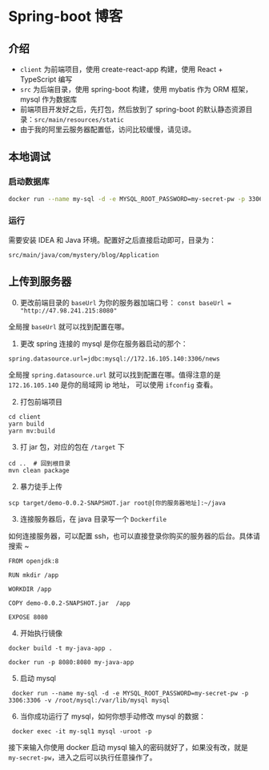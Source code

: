 # Spring-boot 博客

## 介绍

- `client` 为前端项目，使用 create-react-app 构建，使用 React + TypeScript 编写
- `src` 为后端目录，使用 spring-boot 构建，使用 mybatis 作为 ORM 框架，mysql 作为数据库
- 前端项目开发好之后，先打包，然后放到了 spring-boot 的默认静态资源目录：`src/main/resources/static`
- 由于我的阿里云服务器配置低，访问比较缓慢，请见谅。

## 本地调试 

### 启动数据库

```bash
docker run --name my-sql -d -e MYSQL_ROOT_PASSWORD=my-secret-pw -p 3306:3306 -v [你自己的路径]:/var/lib/mysql mysql
```

### 运行

需要安装 IDEA 和 Java 环境。配置好之后直接启动即可，目录为：

```
src/main/java/com/mystery/blog/Application
```

## 上传到服务器

0. 更改前端目录的 `baseUrl` 为你的服务器加端口号：
``
const baseUrl = "http://47.98.241.215:8080"
`` 

全局搜 `baseUrl` 就可以找到配置在哪。

1. 更改 spring 连接的 mysql 是你在服务器启动的那个：

```
spring.datasource.url=jdbc:mysql://172.16.105.140:3306/news
```

全局搜 `spring.datasource.url` 就可以找到配置在哪。值得注意的是 `172.16.105.140` 是你的局域网 ip 地址，
可以使用 `ifconfig` 查看。

2. 打包前端项目

```
cd client
yarn build
yarn mv:build
```

3. 打 jar 包，对应的包在 `/target` 下

```
cd ..  # 回到根目录
mvn clean package
```

2. 暴力徒手上传

```
scp target/demo-0.0.2-SNAPSHOT.jar root@[你的服务器地址]:~/java
```

3. 连接服务器后，在 java 目录写一个 `Dockerfile`

如何连接服务器，可以配置 ssh，也可以直接登录你购买的服务器的后台。具体请搜索 ~

```
FROM openjdk:8

RUN mkdir /app

WORKDIR /app

COPY demo-0.0.2-SNAPSHOT.jar  /app

EXPOSE 8080
```

4. 开始执行镜像

```
docker build -t my-java-app .

docker run -p 8080:8080 my-java-app
```

5. 启动 mysql

```
 docker run --name my-sql -d -e MYSQL_ROOT_PASSWORD=my-secret-pw -p 3306:3306 -v /root/mysql:/var/lib/mysql mysql
```

6. 当你成功运行了 mysql，如何你想手动修改 mysql 的数据：

```
 docker exec -it my-sql1 mysql -uroot -p
```

接下来输入你使用 docker 启动 mysql 输入的密码就好了，如果没有改，就是 `my-secret-pw`，进入之后可以执行任意操作了。

